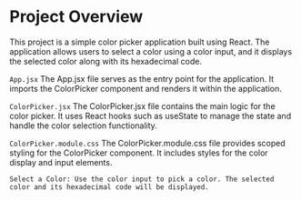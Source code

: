 # Project Overview

This project is a simple color picker application built using React. The application allows users to select a color using a color input, and it displays the selected color along with its hexadecimal code.

`App.jsx`
The App.jsx file serves as the entry point for the application. It imports the ColorPicker component and renders it within the application.

`ColorPicker.jsx`
The ColorPicker.jsx file contains the main logic for the color picker. It uses React hooks such as useState to manage the state and handle the color selection functionality.

`ColorPicker.module.css`
The ColorPicker.module.css file provides scoped styling for the ColorPicker component. It includes styles for the color display and input elements.

`Select a Color: Use the color input to pick a color. The selected color and its hexadecimal code will be displayed.`